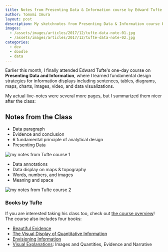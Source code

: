 ```yaml
---
title: Notes from Presenting Data & Information course by Edward Tufte
author: Tomomi Imura
layout: post
description: My sketchnotes from Presenting Data & Information course by Edward Tufte about fundamental design strategies for information displays
images:
  - /assets/images/articles/2017/12/tufte-data-note-01.jpg
  - /assets/images/articles/2017/12/tufte-data-note-02.jpg
categories:
  - dev
  - doodle
  - data
---
```


Earlier this month, I finally attended Edward Tufte's one-day course on **Presenting Data and Information**, where I learned fundamental design strategies for information displays including sentences, tables, diagrams, maps, charts, images, video, and data visualizations.

My actual live-notes were several more pages, but I summarized them nicer after the class:

## Notes from the Class

- Data paragraph
- Evidence and conclusion
- 6 fundamental principle of analytical design
- Presenting Data

![my notes from Tufte course 1](/assets/images/articles/2017/12/tufte-data-note-01.jpg)

- Data annotations
- Data display on maps & topography
- Words, numbers, and images
- Meaning and space

![my notes from Tufte course 2](/assets/images/articles/2017/12/tufte-data-note-02.jpg)

### Books by Tufte

If you are interested taking his class too, check out [the course overview](https://www.edwardtufte.com/tufte/courses)! The course also includes four books:

- [Beautiful Evidence](https://www.amazon.com/gp/product/1930824165/ref=as_li_qf_sp_asin_il_tl?ie=UTF8&tag=gm063-20&camp=1789&creative=9325&linkCode=as2&creativeASIN=1930824165&linkId=a0aca55af5083f3c5e4c1f5e72e37700)
- [The Visual Display of Quantitative Information](https://www.amazon.com/gp/product/0961392142/ref=as_li_qf_sp_asin_il_tl?ie=UTF8&tag=gm063-20&camp=1789&creative=9325&linkCode=as2&creativeASIN=0961392142&linkId=74b35f7af67dc8422da8c2f10ec2ae5e)
- [Envisioning Information ](https://www.amazon.com/gp/product/0961392118/ref=as_li_qf_sp_asin_il_tl?ie=UTF8&tag=gm063-20&camp=1789&creative=9325&linkCode=as2&creativeASIN=0961392118&linkId=a6d33bce12d815dd5098baac95fbaa85)
- [Visual Explanations](https://www.amazon.com/gp/product/0961392126/ref=as_li_qf_sp_asin_il_tl?ie=UTF8&tag=gm063-20&camp=1789&creative=9325&linkCode=as2&creativeASIN=0961392126&linkId=e83e21e5695ae751143bc9dbef82c36e): Images and Quantities, Evidence and Narrative
